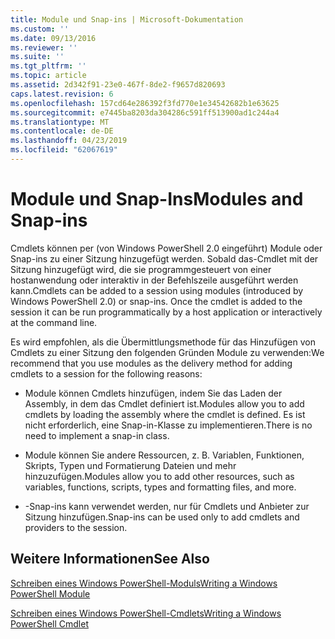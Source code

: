 ```yaml
---
title: Module und Snap-ins | Microsoft-Dokumentation
ms.custom: ''
ms.date: 09/13/2016
ms.reviewer: ''
ms.suite: ''
ms.tgt_pltfrm: ''
ms.topic: article
ms.assetid: 2d342f91-23e0-467f-8de2-f9657d820693
caps.latest.revision: 6
ms.openlocfilehash: 157cd64e286392f3fd770e1e34542682b1e63625
ms.sourcegitcommit: e7445ba8203da304286c591ff513900ad1c244a4
ms.translationtype: MT
ms.contentlocale: de-DE
ms.lasthandoff: 04/23/2019
ms.locfileid: "62067619"
---
```

# <a name="modules-and-snap-ins"></a><span data-ttu-id="b5d37-102">Module und Snap-Ins</span><span class="sxs-lookup"><span data-stu-id="b5d37-102">Modules and Snap-ins</span></span>

<span data-ttu-id="b5d37-103">Cmdlets können per (von Windows PowerShell 2.0 eingeführt) Module oder Snap-ins zu einer Sitzung hinzugefügt werden. Sobald das-Cmdlet mit der Sitzung hinzugefügt wird, die sie programmgesteuert von einer hostanwendung oder interaktiv in der Befehlszeile ausgeführt werden kann.</span><span class="sxs-lookup"><span data-stu-id="b5d37-103">Cmdlets can be added to a session using modules (introduced by Windows PowerShell 2.0) or snap-ins. Once the cmdlet is added to the session it can be run programmatically by a host application or interactively at the command line.</span></span>

<span data-ttu-id="b5d37-104">Es wird empfohlen, als die Übermittlungsmethode für das Hinzufügen von Cmdlets zu einer Sitzung den folgenden Gründen Module zu verwenden:</span><span class="sxs-lookup"><span data-stu-id="b5d37-104">We recommend that you use modules as the delivery method for adding cmdlets to a session for the following reasons:</span></span>

- <span data-ttu-id="b5d37-105">Module können Cmdlets hinzufügen, indem Sie das Laden der Assembly, in dem das Cmdlet definiert ist.</span><span class="sxs-lookup"><span data-stu-id="b5d37-105">Modules allow you to add cmdlets by loading the assembly where the cmdlet is defined.</span></span> <span data-ttu-id="b5d37-106">Es ist nicht erforderlich, eine Snap-in-Klasse zu implementieren.</span><span class="sxs-lookup"><span data-stu-id="b5d37-106">There is no need to implement a snap-in class.</span></span>

- <span data-ttu-id="b5d37-107">Module können Sie andere Ressourcen, z. B. Variablen, Funktionen, Skripts, Typen und Formatierung Dateien und mehr hinzuzufügen.</span><span class="sxs-lookup"><span data-stu-id="b5d37-107">Modules allow you to add other resources, such as variables, functions, scripts, types and formatting files, and more.</span></span>

- <span data-ttu-id="b5d37-108">-Snap-ins kann verwendet werden, nur für Cmdlets und Anbieter zur Sitzung hinzufügen.</span><span class="sxs-lookup"><span data-stu-id="b5d37-108">Snap-ins can be used only to add cmdlets and providers to the session.</span></span>

## <a name="see-also"></a><span data-ttu-id="b5d37-109">Weitere Informationen</span><span class="sxs-lookup"><span data-stu-id="b5d37-109">See Also</span></span>

[<span data-ttu-id="b5d37-110">Schreiben eines Windows PowerShell-Moduls</span><span class="sxs-lookup"><span data-stu-id="b5d37-110">Writing a Windows PowerShell Module</span></span>](../module/writing-a-windows-powershell-module.md)

[<span data-ttu-id="b5d37-111">Schreiben eines Windows PowerShell-Cmdlets</span><span class="sxs-lookup"><span data-stu-id="b5d37-111">Writing a Windows PowerShell Cmdlet</span></span>](./writing-a-windows-powershell-cmdlet.md)
